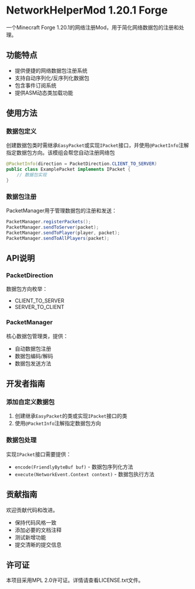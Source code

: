 # NetworkHelperMod 1.20.1 Forge

一个Minecraft Forge 1.20.1的网络注册Mod，用于简化网络数据包的注册和处理。

## 功能特点

- 提供便捷的网络数据包注册系统
- 支持自动序列化/反序列化数据包
- 包含事件订阅系统
- 提供ASM动态类加载功能

## 使用方法

### 数据包定义

创建数据包类时需继承`EasyPacket`或实现`IPacket`接口，并使用`@PacketInfo`注解指定数据包方向。该模组会帮您自动注册网络包

```java
@PacketInfo(direction = PacketDirection.CLIENT_TO_SERVER)
public class ExamplePacket implements IPacket {
    // 数据包实现
}
```

### 数据包注册

PacketManager用于管理数据包的注册和发送：

```java
PacketManager.registerPackets();
PacketManager.sendToServer(packet);
PacketManager.sendToPlayer(player, packet);
PacketManager.sendToAllPlayers(packet);
```

## API说明

### PacketDirection
数据包方向枚举：
- CLIENT_TO_SERVER
- SERVER_TO_CLIENT

### PacketManager
核心数据包管理类，提供：
- 自动数据包注册
- 数据包编码/解码
- 数据包发送方法

## 开发者指南

### 添加自定义数据包
1. 创建继承`EasyPacket`的类或实现`IPacket`接口的类
2. 使用`@PacketInfo`注解指定数据包方向

### 数据包处理
实现`IPacket`接口需要提供：
- `encode(FriendlyByteBuf buf)` - 数据包序列化方法
- `execute(NetworkEvent.Context context)` - 数据包执行方法

## 贡献指南
欢迎贡献代码和改进。
- 保持代码风格一致
- 添加必要的文档注释
- 测试新增功能
- 提交清晰的提交信息

## 许可证
本项目采用MPL 2.0许可证。详情请查看LICENSE.txt文件。